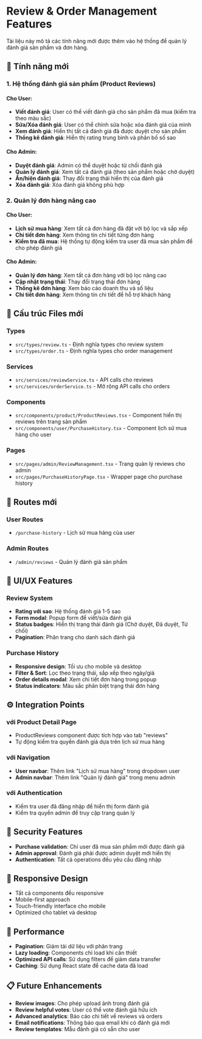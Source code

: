 # Review & Order Management Features

Tài liệu này mô tả các tính năng mới được thêm vào hệ thống để quản lý đánh giá sản phẩm và đơn hàng.

## 🌟 Tính năng mới

### 1. Hệ thống đánh giá sản phẩm (Product Reviews)

#### Cho User:
- **Viết đánh giá**: User có thể viết đánh giá cho sản phẩm đã mua (kiểm tra theo màu sắc)
- **Sửa/Xóa đánh giá**: User có thể chỉnh sửa hoặc xóa đánh giá của mình
- **Xem đánh giá**: Hiển thị tất cả đánh giá đã được duyệt cho sản phẩm
- **Thống kê đánh giá**: Hiển thị rating trung bình và phân bố số sao

#### Cho Admin:
- **Duyệt đánh giá**: Admin có thể duyệt hoặc từ chối đánh giá
- **Quản lý đánh giá**: Xem tất cả đánh giá (theo sản phẩm hoặc chờ duyệt)
- **Ẩn/hiện đánh giá**: Thay đổi trạng thái hiển thị của đánh giá
- **Xóa đánh giá**: Xóa đánh giá không phù hợp

### 2. Quản lý đơn hàng nâng cao

#### Cho User:
- **Lịch sử mua hàng**: Xem tất cả đơn hàng đã đặt với bộ lọc và sắp xếp
- **Chi tiết đơn hàng**: Xem thông tin chi tiết từng đơn hàng
- **Kiểm tra đã mua**: Hệ thống tự động kiểm tra user đã mua sản phẩm để cho phép đánh giá

#### Cho Admin:
- **Quản lý đơn hàng**: Xem tất cả đơn hàng với bộ lọc nâng cao
- **Cập nhật trạng thái**: Thay đổi trạng thái đơn hàng
- **Thống kê đơn hàng**: Xem báo cáo doanh thu và số liệu
- **Chi tiết đơn hàng**: Xem thông tin chi tiết để hỗ trợ khách hàng

## 📁 Cấu trúc Files mới

### Types
- `src/types/review.ts` - Định nghĩa types cho review system
- `src/types/order.ts` - Định nghĩa types cho order management

### Services
- `src/services/reviewService.ts` - API calls cho reviews
- `src/services/orderService.ts` - Mở rộng API calls cho orders

### Components
- `src/components/product/ProductReviews.tsx` - Component hiển thị reviews trên trang sản phẩm
- `src/components/user/PurchaseHistory.tsx` - Component lịch sử mua hàng cho user

### Pages
- `src/pages/admin/ReviewManagement.tsx` - Trang quản lý reviews cho admin
- `src/pages/PurchaseHistoryPage.tsx` - Wrapper page cho purchase history

## 🔄 Routes mới

### User Routes
- `/purchase-history` - Lịch sử mua hàng của user

### Admin Routes  
- `/admin/reviews` - Quản lý đánh giá sản phẩm

## 🎨 UI/UX Features

### Review System
- **Rating với sao**: Hệ thống đánh giá 1-5 sao
- **Form modal**: Popup form để viết/sửa đánh giá
- **Status badges**: Hiển thị trạng thái đánh giá (Chờ duyệt, Đã duyệt, Từ chối)
- **Pagination**: Phân trang cho danh sách đánh giá

### Purchase History
- **Responsive design**: Tối ưu cho mobile và desktop  
- **Filter & Sort**: Lọc theo trạng thái, sắp xếp theo ngày/giá
- **Order details modal**: Xem chi tiết đơn hàng trong popup
- **Status indicators**: Màu sắc phân biệt trạng thái đơn hàng

## ⚙️ Integration Points

### với Product Detail Page
- ProductReviews component được tích hợp vào tab "reviews"
- Tự động kiểm tra quyền đánh giá dựa trên lịch sử mua hàng

### với Navigation
- **User navbar**: Thêm link "Lịch sử mua hàng" trong dropdown user
- **Admin navbar**: Thêm link "Quản lý đánh giá" trong menu admin

### với Authentication
- Kiểm tra user đã đăng nhập để hiển thị form đánh giá
- Kiểm tra quyền admin để truy cập trang quản lý

## 🔐 Security Features

- **Purchase validation**: Chỉ user đã mua sản phẩm mới được đánh giá
- **Admin approval**: Đánh giá phải được admin duyệt mới hiển thị
- **Authentication**: Tất cả operations đều yêu cầu đăng nhập

## 📱 Responsive Design

- Tất cả components đều responsive
- Mobile-first approach
- Touch-friendly interface cho mobile
- Optimized cho tablet và desktop

## 🚀 Performance

- **Pagination**: Giảm tải dữ liệu với phân trang
- **Lazy loading**: Components chỉ load khi cần thiết
- **Optimized API calls**: Sử dụng filters để giảm data transfer
- **Caching**: Sử dụng React state để cache data đã load

## 📋 Future Enhancements

- **Review images**: Cho phép upload ảnh trong đánh giá
- **Review helpful votes**: User có thể vote đánh giá hữu ích
- **Advanced analytics**: Báo cáo chi tiết về reviews và orders
- **Email notifications**: Thông báo qua email khi có đánh giá mới
- **Review templates**: Mẫu đánh giá có sẵn cho user 